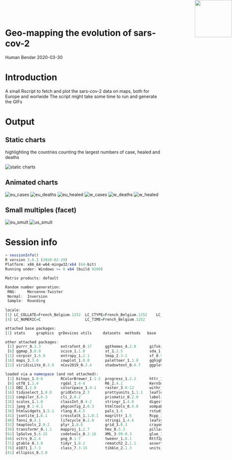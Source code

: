 <img src="pics/bender_hex.png" style="position:absolute;top:0px;right:0px;" width="120px" align="right" />


Geo-mapping the evolution of sars-cov-2
================
Human Bender
2020-03-30


Introduction
============
A small Rscript to fetch and plot the sars-cov-2 data on maps, both for Europe and worlwide
The script might take some time to run and generate the GIFs

Output
======================================

Static charts 
----------------
highlighting the countries counting the largest numbers of case, healed and deaths
 
![static charts](/pics/countries.png)

Animated charts
------------------

![eu_cases](/pics/eu_cases.gif)
![eu_deaths](/pics/deaths_cases.gif)
![eu_healed](/pics/healed_cases.gif)
![w_cases](/pics/world_cases.gif)
![w_deaths](/pics/world_deaths_cases.gif)
![w_healed](/pics/world_healed_cases.gif)


Small multiples (facet)
----------------------------

![eu_smult](/pics/eu_facet.png)
![us_smult](/pics/us_facet.png)

Session info
=================

```r
> sessionInfo()
R version 3.6.3 (2020-02-29)
Platform: x86_64-w64-mingw32/x64 (64-bit)
Running under: Windows >= 8 x64 (build 9200)

Matrix products: default

Random number generation:
 RNG:     Mersenne-Twister 
 Normal:  Inversion 
 Sample:  Rounding 
 
locale:
[1] LC_COLLATE=French_Belgium.1252  LC_CTYPE=French_Belgium.1252    LC_MONETARY=French_Belgium.1252
[4] LC_NUMERIC=C                    LC_TIME=French_Belgium.1252    

attached base packages:
[1] stats     graphics  grDevices utils     datasets  methods   base     

other attached packages:
 [1] purrr_0.3.3         extrafont_0.17      ggthemes_4.2.0      gifski_0.8.6        gganimate_1.0.5    
 [6] ggmap_3.0.0         scico_1.1.0         st_1.2.5            sda_1.3.7           fdrtool_1.2.15     
[11] corpcor_1.6.9       entropy_1.2.1       tmap_2.3-2          sf_0.9-0            rnaturalearth_0.1.0
[16] maps_3.3.0          cowplot_1.0.0       paletteer_1.1.0     gghighlight_0.2.0   viridis_0.5.1      
[21] viridisLite_0.3.0   nCov2019_0.3.4      shadowtext_0.0.7    ggplot2_3.3.0       dplyr_0.8.5        

loaded via a namespace (and not attached):
 [1] bitops_1.0-6        RColorBrewer_1.1-2  progress_1.2.2      httr_1.4.1          tools_3.6.3        
 [6] utf8_1.1.4          rgdal_1.4-8         R6_2.4.1            KernSmooth_2.23-16  rgeos_0.5-2        
[11] DBI_1.1.0           colorspace_1.4-1    raster_3.0-12       withr_2.1.2         sp_1.4-1           
[16] tidyselect_1.0.0    gridExtra_2.3       prettyunits_1.1.1   leaflet_2.0.3       extrafontdb_1.0    
[21] compiler_3.6.3      cli_2.0.2           prismatic_0.2.0     labeling_0.3        jcolors_0.0.4      
[26] scales_1.1.0        classInt_0.4-2      stringr_1.4.0       digest_0.6.25       dichromat_2.0-0    
[31] jpeg_0.1-8.1        pkgconfig_2.0.3     htmltools_0.4.0     oompaBase_3.2.9     palr_0.2.0         
[36] htmlwidgets_1.5.1   rlang_0.4.5         pals_1.6            rstudioapi_0.11     farver_2.0.3       
[41] jsonlite_1.6.1      crosstalk_1.1.0.1   magrittr_1.5        Rcpp_1.0.4          munsell_0.5.0      
[46] fansi_0.4.1         lifecycle_0.2.0     stringi_1.4.6       leafsync_0.1.0      yaml_2.2.1         
[51] tmaptools_2.0-2     plyr_1.8.6          grid_3.6.3          crayon_1.3.4        lattice_0.20-38    
[56] transformr_0.1.1    mapproj_1.2.7       hms_0.5.3           pillar_1.4.3        rjson_0.2.20       
[61] lpSolve_5.6.15      codetools_0.2-16    XML_3.99-0.3        glue_1.3.2          downloader_0.4     
[66] vctrs_0.2.4         png_0.1-7           tweenr_1.0.1        Rttf2pt1_1.3.8      RgoogleMaps_1.4.5.3
[71] gtable_0.3.0        tidyr_1.0.2         rematch2_2.1.1      assertthat_0.2.1    lwgeom_0.2-1       
[76] e1071_1.7-3         class_7.3-15        tibble_2.1.3        units_0.6-6         cluster_2.1.0      
[81] ellipsis_0.3.0     
```
